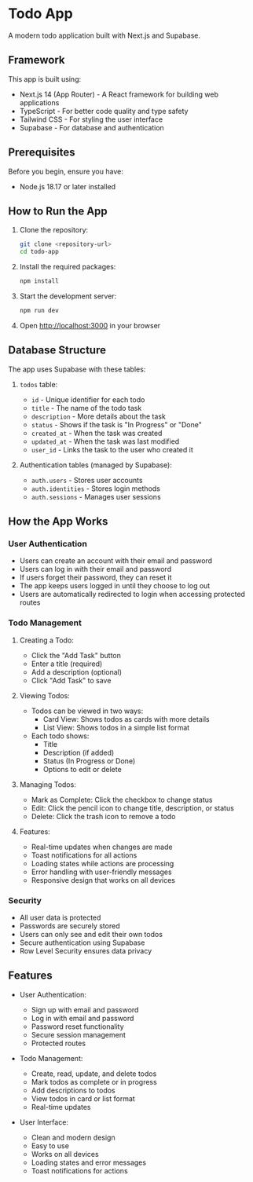 # Todo App

A modern todo application built with Next.js and Supabase.

## Framework

This app is built using:
- Next.js 14 (App Router) - A React framework for building web applications
- TypeScript - For better code quality and type safety
- Tailwind CSS - For styling the user interface
- Supabase - For database and authentication

## Prerequisites

Before you begin, ensure you have:
- Node.js 18.17 or later installed

## How to Run the App

1. Clone the repository:
   ```bash
   git clone <repository-url>
   cd todo-app
   ```

2. Install the required packages:
   ```bash
   npm install
   ```

3. Start the development server:
   ```bash
   npm run dev
   ```

4. Open [http://localhost:3000](http://localhost:3000) in your browser

## Database Structure

The app uses Supabase with these tables:

1. `todos` table:
   - `id` - Unique identifier for each todo
   - `title` - The name of the todo task
   - `description` - More details about the task
   - `status` - Shows if the task is "In Progress" or "Done"
   - `created_at` - When the task was created
   - `updated_at` - When the task was last modified
   - `user_id` - Links the task to the user who created it

2. Authentication tables (managed by Supabase):
   - `auth.users` - Stores user accounts
   - `auth.identities` - Stores login methods
   - `auth.sessions` - Manages user sessions

## How the App Works

### User Authentication
- Users can create an account with their email and password
- Users can log in with their email and password
- If users forget their password, they can reset it
- The app keeps users logged in until they choose to log out
- Users are automatically redirected to login when accessing protected routes

### Todo Management
1. Creating a Todo:
   - Click the "Add Task" button
   - Enter a title (required)
   - Add a description (optional)
   - Click "Add Task" to save

2. Viewing Todos:
   - Todos can be viewed in two ways:
     - Card View: Shows todos as cards with more details
     - List View: Shows todos in a simple list format
   - Each todo shows:
     - Title
     - Description (if added)
     - Status (In Progress or Done)
     - Options to edit or delete

3. Managing Todos:
   - Mark as Complete: Click the checkbox to change status
   - Edit: Click the pencil icon to change title, description, or status
   - Delete: Click the trash icon to remove a todo

4. Features:
   - Real-time updates when changes are made
   - Toast notifications for all actions
   - Loading states while actions are processing
   - Error handling with user-friendly messages
   - Responsive design that works on all devices

### Security
- All user data is protected
- Passwords are securely stored
- Users can only see and edit their own todos
- Secure authentication using Supabase
- Row Level Security ensures data privacy

## Features

- User Authentication:
  - Sign up with email and password
  - Log in with email and password
  - Password reset functionality
  - Secure session management
  - Protected routes

- Todo Management:
  - Create, read, update, and delete todos
  - Mark todos as complete or in progress
  - Add descriptions to todos
  - View todos in card or list format
  - Real-time updates

- User Interface:
  - Clean and modern design
  - Easy to use
  - Works on all devices
  - Loading states and error messages
  - Toast notifications for actions
